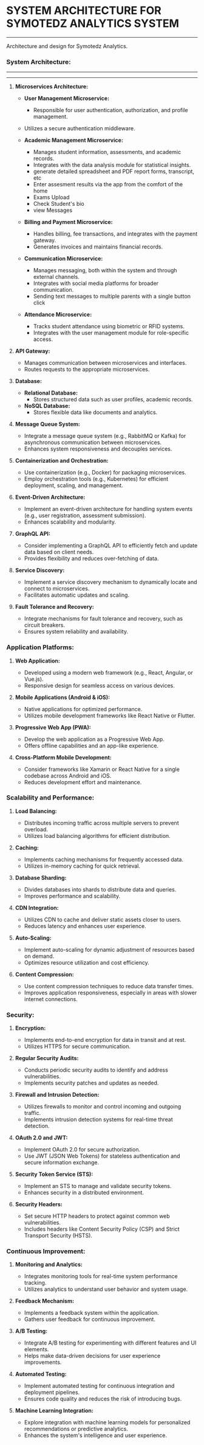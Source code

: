 # SYSTEM ARCHITECTURE FOR SYMOTEDZ ANALYTICS SYSTEM 
_______________________________________________________________________________________________________________________________________

Architecture and design for Symotedz Analytics.

### System Architecture:
_________________________________________________________________________________________________________________________________________
_________________________________________________________________________________________________________________________________________

1. **Microservices Architecture:**
   - **User Management Microservice:**
     - Responsible for user authentication, authorization, and profile management.
   - Utilizes a secure authentication middleware.

   - **Academic Management Microservice:**
     - Manages student information, assessments, and academic records.
     - Integrates with the data analysis module for statistical insights.
     - generate detailed spreadsheet and PDF report forms, transcript, etc
     - Enter assesment results via the app from the comfort of the home
     - Exams Upload
     - Check Student's bio
     - view Messages

   - **Billing and Payment Microservice:**
     - Handles billing, fee transactions, and integrates with the payment gateway.
     - Generates invoices and maintains financial records.

   - **Communication Microservice:**
     - Manages messaging, both within the system and through external channels.
     - Integrates with social media platforms for broader communication.
     - Sending text messages to multiple parents with a single button click

   - **Attendance Microservice:**
     - Tracks student attendance using biometric or RFID systems.
     - Integrates with the user management module for role-specific access.

2. **API Gateway:**
   - Manages communication between microservices and interfaces.
   - Routes requests to the appropriate microservices.

3. **Database:**
   - **Relational Database:**
     - Stores structured data such as user profiles, academic records.
   - **NoSQL Database:**
     - Stores flexible data like documents and analytics.

4. **Message Queue System:**
   - Integrate a message queue system (e.g., RabbitMQ or Kafka) for asynchronous communication between microservices.
   - Enhances system responsiveness and decouples services.

5. **Containerization and Orchestration:**
   - Use containerization (e.g., Docker) for packaging microservices.
   - Employ orchestration tools (e.g., Kubernetes) for efficient deployment, scaling, and management.

3. **Event-Driven Architecture:**
   - Implement an event-driven architecture for handling system events (e.g., user registration, assessment submission).
   - Enhances scalability and modularity.

5. **GraphQL API:**
   - Consider implementing a GraphQL API to efficiently fetch and update data based on client needs.
   - Provides flexibility and reduces over-fetching of data.

6. **Service Discovery:**
   - Implement a service discovery mechanism to dynamically locate and connect to microservices.
   - Facilitates automatic updates and scaling.

7. **Fault Tolerance and Recovery:**
   - Integrate mechanisms for fault tolerance and recovery, such as circuit breakers.
   - Ensures system reliability and availability.

### Application Platforms:          

1. **Web Application:**
   - Developed using a modern web framework (e.g., React, Angular, or Vue.js).
   - Responsive design for seamless access on various devices.

2. **Mobile Applications (Android & iOS):**
   - Native applications for optimized performance.
   - Utilizes mobile development frameworks like React Native or Flutter.

3. **Progressive Web App (PWA):**
   - Develop the web application as a Progressive Web App.
   - Offers offline capabilities and an app-like experience.

4. **Cross-Platform Mobile Development:**
   - Consider frameworks like Xamarin or React Native for a single codebase across Android and iOS.
   - Reduces development effort and maintenance.

### Scalability and Performance:

1. **Load Balancing:**
   - Distributes incoming traffic across multiple servers to prevent overload.
   - Utilizes load balancing algorithms for efficient distribution.

2. **Caching:**
   - Implements caching mechanisms for frequently accessed data.
   - Utilizes in-memory caching for quick retrieval.

3. **Database Sharding:**
   - Divides databases into shards to distribute data and queries.
   - Improves performance and scalability.

4. **CDN Integration:**
   - Utilizes CDN to cache and deliver static assets closer to users.
   - Reduces latency and enhances user experience.


5. **Auto-Scaling:**
   - Implement auto-scaling for dynamic adjustment of resources based on demand.
   - Optimizes resource utilization and cost efficiency.

6. **Content Compression:**
   - Use content compression techniques to reduce data transfer times.
   - Improves application responsiveness, especially in areas with slower internet connections.

### Security:
                
1. **Encryption:**
   - Implements end-to-end encryption for data in transit and at rest.
   - Utilizes HTTPS for secure communication.

2. **Regular Security Audits:**
   - Conducts periodic security audits to identify and address vulnerabilities.
   - Implements security patches and updates as needed.

3. **Firewall and Intrusion Detection:**
   - Utilizes firewalls to monitor and control incoming and outgoing traffic.
   - Implements intrusion detection systems for real-time threat detection.

4. **OAuth 2.0 and JWT:**
   - Implement OAuth 2.0 for secure authorization.
   - Use JWT (JSON Web Tokens) for stateless authentication and secure information exchange.

5. **Security Token Service (STS):**
   - Implement an STS to manage and validate security tokens.
   - Enhances security in a distributed environment.

6. **Security Headers:**
   - Set secure HTTP headers to protect against common web vulnerabilities.
   - Includes headers like Content Security Policy (CSP) and Strict Transport Security (HSTS).

### Continuous Improvement:

1. **Monitoring and Analytics:**
   - Integrates monitoring tools for real-time system performance tracking.
   - Utilizes analytics to understand user behavior and system usage.

2. **Feedback Mechanism:**
   - Implements a feedback system within the application.
   - Gathers user feedback for continuous improvement.

3. **A/B Testing:**
   - Integrate A/B testing for experimenting with different features and UI elements.
   - Helps make data-driven decisions for user experience improvements.

4. **Automated Testing:**
   - Implement automated testing for continuous integration and deployment pipelines.
   - Ensures code quality and reduces the risk of introducing bugs.

5. **Machine Learning Integration:**
   - Explore integration with machine learning models for personalized recommendations or predictive analytics.
   - Enhances the system's intelligence and user experience.







